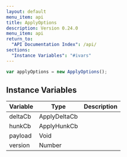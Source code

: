 ```yaml
---
layout: default
menu_item: api
title: ApplyOptions
description: Version 0.24.0
menu_item: api
return_to:
  "API Documentation Index": /api/
sections:
  "Instance Variables": "#ivars"
---
```


```js
var applyOptions = new ApplyOptions();
```

## <a name="ivars"></a>Instance Variables

| Variable | Type | Description |
| --- | --- | --- |
| <a name="deltaCb"></a>deltaCb | ApplyDeltaCb |  |
| <a name="hunkCb"></a>hunkCb | ApplyHunkCb |  |
| <a name="payload"></a>payload | Void |  |
| <a name="version"></a>version | Number |  |

